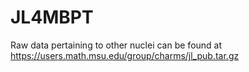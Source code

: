 # JL4MBPT

Raw data pertaining to other nuclei can be found at https://users.math.msu.edu/group/charms/jl_pub.tar.gz